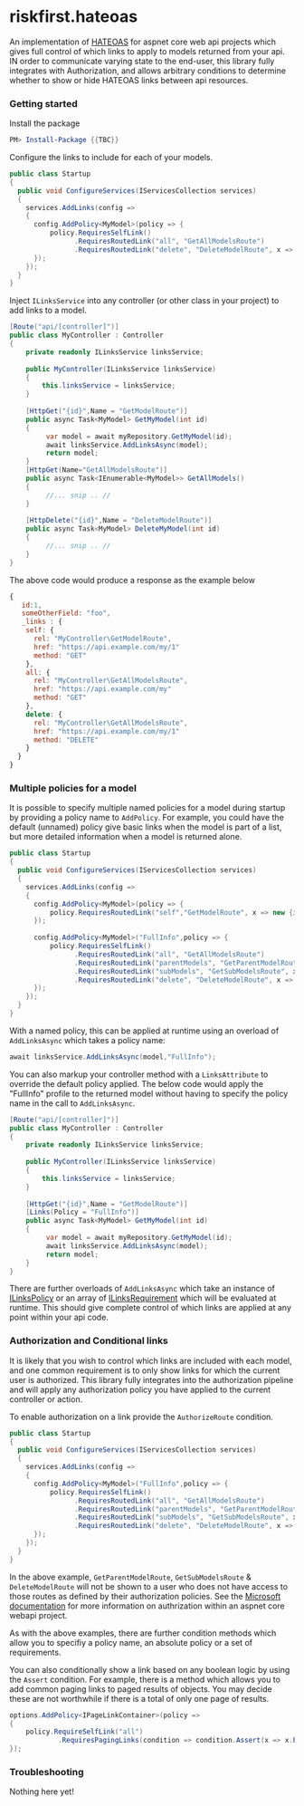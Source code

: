 # riskfirst.hateoas
An implementation of [HATEOAS](https://en.wikipedia.org/wiki/HATEOAS) for aspnet core web api projects which gives full control of which links to apply to models returned from your api. IN order to communicate varying state to the end-user, this library fully integrates with Authorization, and allows arbitrary conditions to determine whether to show or hide HATEOAS links between api resources.

### Getting started

Install the package

```powershell
PM> Install-Package {{TBC}}
```

Configure the links to include for each of your models.

```csharp
public class Startup
{
  public void ConfigureServices(IServicesCollection services)
  {
    services.AddLinks(config => 
    {
      config.AddPolicy<MyModel>(policy => {
          policy.RequiresSelfLink()
                .RequiresRoutedLink("all", "GetAllModelsRoute")
                .RequiresRoutedLink("delete", "DeleteModelRoute", x => new { id = x.Id });
      });
    });
  }
}
```

Inject ```ILinksService``` into any controller (or other class in your project) to add links to a model.

```csharp
[Route("api/[controller]")]
public class MyController : Controller
{
    private readonly ILinksService linksService;
    
    public MyController(ILinksService linksService)
    {
        this.linksService = linksService;
    }
   
    [HttpGet("{id}",Name = "GetModelRoute")]
    public async Task<MyModel> GetMyModel(int id)
    {
         var model = await myRepository.GetMyModel(id);
         await linksService.AddLinksAsync(model);
         return model;
    }
    [HttpGet(Name="GetAllModelsRoute")]
    public async Task<IEnumerable<MyModel>> GetAllModels()
    {
         //... snip .. //
    }
    
    [HttpDelete("{id}",Name = "DeleteModelRoute")]
    public async Task<MyModel> DeleteMyModel(int id)
    {
         //... snip .. //
    }
}
```

The above code would produce a response as the example below

```javascript
{
   id:1,
   someOtherField: "foo",
   _links : {
    self: {
      rel: "MyController\GetModelRoute",
      href: "https://api.example.com/my/1"
      method: "GET"
    },
    all: {
      rel: "MyController\GetAllModelsRoute",
      href: "https://api.example.com/my"
      method: "GET"
    },
    delete: {
      rel: "MyController\GetAllModelsRoute",
      href: "https://api.example.com/my/1"
      method: "DELETE"
    }
  }
}
```

### Multiple policies for a model

It is possible to specify multiple named policies for a model during startup by providing a policy name to ```AddPolicy```. For example, you could have the default (unnamed) policy give basic links when the model is part of a list, but more detailed information when a model is returned alone.

```csharp
public class Startup
{
  public void ConfigureServices(IServicesCollection services)
  {
    services.AddLinks(config => 
    {
      config.AddPolicy<MyModel>(policy => {
          policy.RequiresRoutedLink("self","GetModelRoute", x => new {id = x.Id })
      });
      
      config.AddPolicy<MyModel>("FullInfo",policy => {
          policy.RequiresSelfLink()
                .RequiresRoutedLink("all", "GetAllModelsRoute")
                .RequiresRoutedLink("parentModels", "GetParentModelRoute", x => new { parentId = x.ParentId });
                .RequiresRoutedLink("subModels", "GetSubModelsRoute", x => new { id = x.Id });
                .RequiresRoutedLink("delete", "DeleteModelRoute", x => new { id = x.Id });
      });
    });
  }
}
```

With a named policy, this can be applied at runtime using an overload of ```AddLinksAsync``` which takes a policy name:

```csharp
await linksService.AddLinksAsync(model,"FullInfo");
```

You can also markup your controller method with a ```LinksAttribute``` to override the default policy applied. The below code would apply the "FullInfo" profile to the returned model without having to specify the policy name in the call to ```AddLinksAsync```.

```csharp
[Route("api/[controller]")]
public class MyController : Controller
{
    private readonly ILinksService linksService;
    
    public MyController(ILinksService linksService)
    {
        this.linksService = linksService;
    }
   
    [HttpGet("{id}",Name = "GetModelRoute")]
    [Links(Policy = "FullInfo")]
    public async Task<MyModel> GetMyModel(int id)
    {
         var model = await myRepository.GetMyModel(id);
         await linksService.AddLinksAsync(model);
         return model;
    }
}
```

There are further overloads of ```AddLinksAsync``` which take an instance of  [ILinksPolicy](https://github.com/riskfirst/riskfirst.hateoas/blob/master/src/RiskFirst.Hateoas/ILinksPolicy.cs) or an array of [ILinksRequirement](https://github.com/riskfirst/riskfirst.hateoas/blob/master/src/RiskFirst.Hateoas/ILinksRequirement.cs) which will be evaluated at runtime. This should give complete control of which links are applied at any point within your api code.

### Authorization and Conditional links

It is likely that you wish to control which links are included with each model, and one common requirement is to only show links for which the current user is authorized. This library fully integrates into the authorization pipeline and will apply any authorization policy you have applied to the current controller or action.

To enable authorization on a link provide the ```AuthorizeRoute``` condition.

```csharp
public class Startup
{
  public void ConfigureServices(IServicesCollection services)
  {
    services.AddLinks(config => 
    {      
      config.AddPolicy<MyModel>("FullInfo",policy => {
          policy.RequiresSelfLink()
                .RequiresRoutedLink("all", "GetAllModelsRoute")
                .RequiresRoutedLink("parentModels", "GetParentModelRoute", x => new { parentId = x.ParentId }, condition => condition.AuthorizeRoute());
                .RequiresRoutedLink("subModels", "GetSubModelsRoute", x => new { id = x.Id }, condition => condition.AuthorizeRoute());
                .RequiresRoutedLink("delete", "DeleteModelRoute", x => new { id = x.Id }, condition => condition.AuthorizeRoute());
      });
    });
  }
}
```

In the above example, ```GetParentModelRoute```, ```GetSubModelsRoute``` & ```DeleteModelRoute``` will not be shown to a user who does not have access to those routes as defined by their authorization policies. See the [Microsoft documentation](https://docs.microsoft.com/en-us/aspnet/core/security/authorization/) for more information on authrization within an aspnet core webapi project.

As with the above examples, there are further condition methods which allow you to specifiy a policy name, an absolute policy or a set of requirements.

You can also conditionally show a link based on any boolean logic by using the `Assert` condition. For example, there is a method which allows you to add common paging links to paged results of objects. You may decide these are not worthwhile if there is a total of only one page of results.

```csharp
options.AddPolicy<IPageLinkContainer>(policy =>
{
    policy.RequireSelfLink("all")
            .RequiresPagingLinks(condition => condition.Assert(x => x.PageCount > 1 ));
});
```

### Troubleshooting

Nothing here yet!
